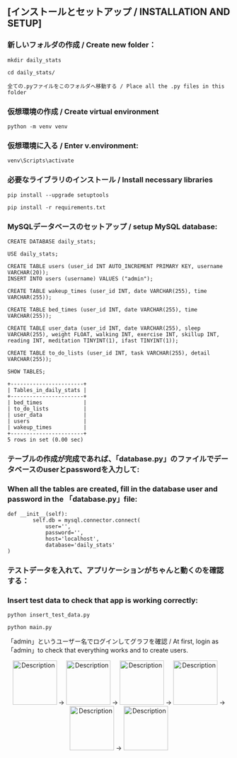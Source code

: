## [インストールとセットアップ / INSTALLATION AND SETUP]

### 新しいフォルダの作成 / Create new folder：
```
mkdir daily_stats

cd daily_stats/

全ての.pyファイルをこのフォルダへ移動する / Place all the .py files in this folder
```
### 仮想環境の作成 / Create virtual environment
```
python -m venv venv
```
### 仮想環境に入る / Enter v.environment:
```
venv\Scripts\activate
```
### 必要なライブラリのインストール / Install necessary libraries
```
pip install --upgrade setuptools
```
```
pip install -r requirements.txt
```

### MySQLデータベースのセットアップ / setup MySQL database:
```
CREATE DATABASE daily_stats;

USE daily_stats;

CREATE TABLE users (user_id INT AUTO_INCREMENT PRIMARY KEY, username VARCHAR(20));
INSERT INTO users (username) VALUES ("admin");

CREATE TABLE wakeup_times (user_id INT, date VARCHAR(255), time VARCHAR(255));

CREATE TABLE bed_times (user_id INT, date VARCHAR(255), time VARCHAR(255));

CREATE TABLE user_data (user_id INT, date VARCHAR(255), sleep VARCHAR(255), weight FLOAT, walking INT, exercise INT, skillup INT, reading INT, meditation TINYINT(1), ifast TINYINT(1));

CREATE TABLE to_do_lists (user_id INT, task VARCHAR(255), detail VARCHAR(255));

SHOW TABLES;
```
```
+-----------------------+
| Tables_in_daily_stats |
+-----------------------+
| bed_times             |
| to_do_lists           |
| user_data             |
| users                 |
| wakeup_times          |
+-----------------------+
5 rows in set (0.00 sec)
```

### テーブルの作成が完成であれば、「database.py」のファイルでデータベースのuserとpasswordを入力して:
### When all the tables are created, fill in the database user and password in the 「database.py」file:
```
def __init__(self):
        self.db = mysql.connector.connect(
            user='',
            password='',
            host='localhost',
            database='daily_stats'
) 
```

### テストデータを入れて、アプリケーションがちゃんと動くのを確認する：
### Insert test data to check that app is working correctly:
```
python insert_test_data.py

python main.py
```
「admin」というユーザー名でログインしてグラフを確認 / At first, login as 「admin」to check that everything works and to create users.


<p align="center">
  <img src="https://github.com/user-attachments/assets/f0f26812-97d6-4d5a-88d1-d9bd9b5e8d10" alt="Description" width="100" height="auto" />
  &rarr;
  <img src="https://github.com/user-attachments/assets/e20a9e23-5429-43d0-97f2-352ee87c3a63" alt="Description" width="100" height="auto" />
  &rarr;
  <img src="https://github.com/user-attachments/assets/d096e0bc-1673-4fc2-8894-43ec1c9b8f7e" alt="Description" width="100" height="auto" />
  &rarr;
  <img src="https://github.com/user-attachments/assets/d3f8b1ab-d128-44d2-ada4-77a9a226ad36" alt="Description" width="100" height="auto" />
  &rarr;
  <img src="https://github.com/user-attachments/assets/736b28b9-5a7e-4f69-ae3f-012607269439" alt="Description" width="100" height="auto" />
  &rarr;
  <img src="https://github.com/user-attachments/assets/d580b707-55ae-4469-be77-a22eb3dfcd89" alt="Description" width="100" height="auto" />
</p>
